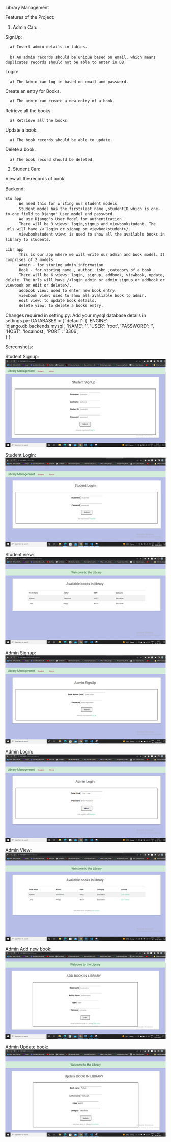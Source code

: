 
Library Management

Features of the Project:
1. Admin Can:

  SignUp:
  
      a) Insert admin details in tables.
  
      b) An admin records should be unique based on email, which means duplicates records should not be able to enter in DB.
  
  Login:
  
      a) The Admin can log in based on email and password.
  
  Create an entry for Books.
  
      a) The admin can create a new entry of a book.

  Retrieve all the books.
  
      a) Retrieve all the books.

  Update a book.
  
      a) The book records should be able to update.
      
  Delete a book.
  
      a) The book record should be deleted
      
2. Student Can:

  View all the records of book
  

Backend:

    Stu app
          We need this for writing our student models 
          Student model has the first+last name ,studentID which is one-to-one field to Django' User model and password. 
          We use Django's User Model for authentication . 
          There will be 3 views: login,signup and viewbookstudent. The urls will have /< login or signup or viewbookstudent>/.
          viewbookstudent view: is used to show all the available books in library to students.
          
    Libr app
          This is our app where we will write our admin and book model. It comprises of 2 models:
          Admin - for storing admin information
          Book - for storing name , author, isbn ,category of a book
          There will be 6 views: login, signup, addbook, viewbook, update, delete. The urls will have /<login_admin or admin_signup or addbook or viewbook or edit or delete>/.
          addbook view: used to enter new book entry.
          viewbook view: used to show all avaliable book to admin.
          edit view: to update book details.
          delete view: to delete a books emtry.
          
        
Changes required in setting.py:
Add your mysql database details in settings.py:
DATABASES = {
    'default': {
        'ENGINE': 'django.db.backends.mysql',
        'NAME': '<dbname>',
        'USER': 'root',
        'PASSWORD': '<password>',
        'HOST': 'localhost',
        'PORT': '3306',        
    }
}
          
Screenshots:

Student Signup:
![](Screenshot/signup.png)

Student Login:
![](Screenshot/login.png)

Student view:
![](Screenshot/viewstudent.png)

Admin Signup:
![](Screenshot/adminsignup.png)

Admin Login:
![](Screenshot/adminlogin.png)

Admin View:
![](Screenshot/viewadmin.png)

Admin Add new book:
![](Screenshot/add.png)

Admin Update book:
![](Screenshot/update.png)
          
          
          

          

